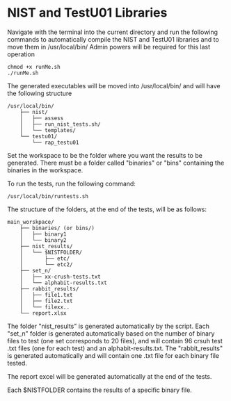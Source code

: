 # NIST and TestU01 Libraries
Navigate with the terminal into the current directory and run the following commands to automatically compile the NIST and TestU01 libraries and to move them in /usr/local/bin/
Admin powers will be required for this last operation

```
chmod +x runMe.sh
./runMe.sh
```

The generated executables will be moved into /usr/local/bin/ and will have the following structure

```
/usr/local/bin/
    ├── nist/
    │   ├── assess
    │   ├── run_nist_tests.sh/
    │   └── templates/
    └── testu01/
        └── rap_testu01
```

Set the workspace to be the folder where you want the results to be generated.
There must be a folder called "binaries" or "bins" containing the binaries in the workspace.

To run the tests, run the following command:

```
/usr/local/bin/runtests.sh
```

The structure of the folders, at the end of the tests, will be as follows:

```
main_worskpace/
    ├── binaries/ (or bins/)
    │   ├── binary1
    │   └── binary2
    ├── nist_results/
    │   └── $NISTFOLDER/
    │       ├── etc/
    │       └── etc2/
    ├── set_n/
    │   ├── xx-crush-tests.txt
    │   └── alphabit-results.txt
    ├── rabbit_results/
    │   ├── file1.txt
    │   ├── file2.txt
    │   └── filexx..
    └── report.xlsx
```

The folder "nist_results" is generated automatically by the script.
Each "set_n" folder is generated automatically based on the number of binary files to test (one set corresponds to 20 files), and will contain 96 crsuh test .txt files (one for each test) and an alphabit-results.txt.
The "rabbit_results" is generated automatically and will contain one .txt file for each binary file tested.

The report excel will be generated automatically at the end of the tests.

Each $NISTFOLDER contains the results of a specific binary file.